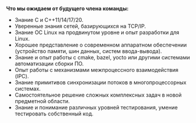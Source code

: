 **Что мы ожидаем от будущего члена команды:**

- Знание С и C++11/14/17/20.
- Уверенные знания сетей, базирующихся на TCP/IP.
- Знание ОС Linux на продвинутом уровне и опыт разработки для Linux.
- Хорошее представление о современном аппаратном обеспечении (устройство памяти, шин данных, систем ввода-вывода).
- Знание и опыт работы с cmake, bazel, yocto или другими системами автоматизации сборки ПО.
- Опыт работы с механизмами межпроцессного взаимодействия (IPC).
- Знание примитивов синхронизации потоков в многопроцессорных системах.
- Самостоятельное решение сложных комплексных задач в новой предметной области.
- Знание и понимание различных уровней тестирования, умение тестировать собственный код.